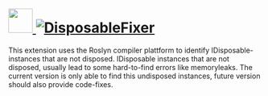 # [<img src="https://cdn.jsdelivr.net/gh/AdmiringWorm/chocolatey-packages@82108f157862ab228496365bf1d77e132c7feb46/automatic/disposablefixer/icons/disposablefixer.png" height="48" width="48" /> ![DisposableFixer](https://img.shields.io/chocolatey/v/disposablefixer.svg?label=DisposableFixer&style=for-the-badge)](https://community.chocolatey.org/packages/disposablefixer)

This extension uses the Roslyn compiler plattform to identify IDisposable-instances that are not disposed. IDisposable instances that are not disposed, usually lead to some hard-to-find errors like memoryleaks. The current version is only able to find this undisposed instances, future version should also provide code-fixes.
